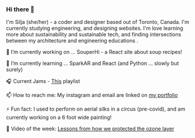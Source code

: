 ### Hi there 👋

I'm Silja (she/her) - a coder and designer based out of Toronto, Canada. I'm currently studying engineering, and designing websites. I'm love learning more about sustainability and sustainable tech, and finding intersections between my architecture and engineering educations . 


🔭 I’m currently working on ...  SouperHi - a React site about soup recipes!

🌱 I’m currently learning ...  SparkAR and React (and Python ... slowly but surely)

🎧 Current Jams - <a href = "https://open.spotify.com/playlist/4YEU1ouKgP4HDPqoYOD2cm?si=7c81a3jBS4ikVmyL42lUJA"> This</a> playlist

📫 How to reach me: My instagram and email are linked on <a href = "https://www.siljawalenius.com/" > my portfolio </a>

⚡ Fun fact: I used to perform on aerial silks in a circus (pre-covid), and am currently working on a 6 foot wide painting! 

🌿 Video of the week: <a href = "https://www.youtube.com/watch?v=08z_xW-szwM" > Lessons from how we protected the ozone layer </a>
